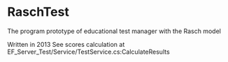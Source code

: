 # RaschTest
The program prototype of educational test manager with the Rasch model

Written in 2013
See scores calculation at EF_Server_Test/Service/TestService.cs:CalculateResults
